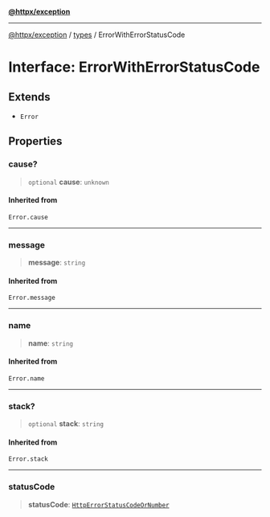 [**@httpx/exception**](../../README.md)

***

[@httpx/exception](../../README.md) / [types](../README.md) / ErrorWithErrorStatusCode

# Interface: ErrorWithErrorStatusCode

## Extends

- `Error`

## Properties

### cause?

> `optional` **cause**: `unknown`

#### Inherited from

`Error.cause`

***

### message

> **message**: `string`

#### Inherited from

`Error.message`

***

### name

> **name**: `string`

#### Inherited from

`Error.name`

***

### stack?

> `optional` **stack**: `string`

#### Inherited from

`Error.stack`

***

### statusCode

> **statusCode**: [`HttpErrorStatusCodeOrNumber`](../type-aliases/HttpErrorStatusCodeOrNumber.md)
